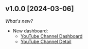 ## v1.0.0 [2024-03-06]

_What's new?_

- New dashboard:
  - [YouTube Channel Dashboard](https://hub.powerpipe.io/mods/turbot/powerpipe-mod-youtube/dashboard.youtube)
  - [YouTube Channel Detail](https://hub.powerpipe.io/mods/turbot/powerpipe-mod-youtube/dashboard.youtube_channel_detail)
